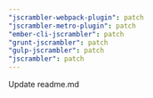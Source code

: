 ```yaml
---
"jscrambler-webpack-plugin": patch
"jscrambler-metro-plugin": patch
"ember-cli-jscrambler": patch
"grunt-jscrambler": patch
"gulp-jscrambler": patch
"jscrambler": patch
---
```


Update readme.md
